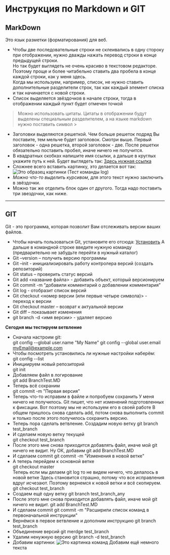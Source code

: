 
# Инструкция по Markdown и GIT

## MarkDown
Это язык разметки (форматирования) для веб.   
* Чтобы две последовательные строки не склеивались в одну стороку при отображении, нужно дважды нажать перевод строки в конце предыдущей строки.   
Но так будет выглядеть не очень красиво в текстовом редакторе.  
Поэтому проще и более читабельно ставить два пробела в конце каждой строки, как у меня здесь.  
Когда мы используем, например, список, не нужно ставить дополнительные разделители строк, так как каждый элемент списка и так начинается с новой строки.
* Список выделяется звёздочков в начале строки, тогда в отображении каждый пункт будет отмечен точкой
> Можно использовать цитаты. Цитаты в отображении будут выделены специальным разделителем, а на языке markdown нужно поставить символ >  
* Заголовки выделяются решеткой. Чем больше решеток подряд Вы поставите, тем мельче будет заголовок. Смотри выше. Первый заголовок - одна решетка, второй заголовок - две. После решетки обязательно поставить пробел, иначе ничего не получится.
* В квадратных скобках напишите имя ссылки, а дальше в круглых укажите путь к ней. Будет выглядеть так: [Здесь нужная ссылка](https://learn.microsoft.com/ru-ru/contribute/markdown-reference)
* Сложнее всего вставить картинку, это делается вот так: ![Это образец картинки (Тест команды log)](TestLog.jpg)
* *Можно что-то выделить курсивом*, для этого текст нужно заключить в звёздочки.  
* Можно так же отделить блок один от другого. Тогда надо поставить три звездочки, как ниже.
***
## GIT
Git - это программа, которая позволит Вам отслеживать версии ваших файлов.
* Чтобы начать пользоваться Git, установите его отсюда: [Установить](https://git-scm.com/downloads)
А дальше в командной строке введите нужную команду (предварительно не забудьте перейти в нужный каталог)
* Git –version – получить версию программы
* Git –init  - инициализировать работу контролера версий (создать репозиторий)
* Git status – проверить статус версий
* Git add <название файла> -  добавить объект, который версионируем
* Git commit -m “добавили комментарий о добавлении комментария”
* Git log  - отобразит список версий
* Git checkout <номер версии (или первые четыре символа)>  - переход к версии
* Git checkout master – возврат к актуальной версии
* Git diff – показывает изменения
* git branch -d <имя версии> - удаляет версию

**Сегодня мы тестируем ветвление**
* Сначала настроим git:  
git config --global user.name "My Name"
git config --global user.email myEmail@example.com
* Чтобы посмотреть установились ли нужные настройки наберём:  
git config --list
* Инициируем новый репозиторий  
git init  
* Добавляем файл в логирование  
git add BranchTest.MD
* Теперь всё сохраним  
git commit -m "Первая версия"
* Теперь что-то исправим в файле и попробуем сохранить
У меня ничего не получилось. Git пишет, что нет изменений подготовленных к фиксации. Вот поэтому мы не используем его в своей работе
В общем пришлось снова сделать add, потом снова выполнить commit и только после этого получилось сохранить версию. 
* Теперь пора сделать ветвление. Создадим новую ветку
git branch test_branch
* И сделаем новую ветку текущей  
git checkout test_branch
* После этого мне снова приходится добавлять файл, иначе мой git ничего не видит. Ну ОК, добавим
git add BranchTest.MD
* И сделаем commit
git commit -m "Изменения в новой ветке"
* А теперь перейдем к основной ветке  
git checkout master  
Теперь если мы делаем 
git log
то не видем ничего, что делалось в новой ветке
Здесь становится страшно, потому что все исправления вдруг исчезают. Поэтому вернемся к новой ветки и всё скопируем.
git checkout test_branch
* Создаем ещё одну ветку
git branch test_branch_any
* После этого мне снова приходится добавлять файл, иначе мой git ничего не видит. 
git add BranchTest.MD
* И сделаем commit
git commit -m "Расширили список команд в первоначальной инструкции"
* Вернёмся в первое ветвление и дополним инструкцию 
git branch test_branch
* Объединение версий
git merdge test_branch
* Удалим ненужную версию
git branch -d test_branch
* Добавим картинки: 
![Это картинка команд](Screenshot_1.jpg)
Добавим ещё немного текста
